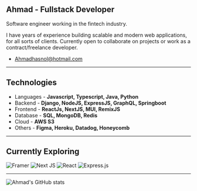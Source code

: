 ﻿## Ahmad - Fullstack Developer
Software engineer working in the fintech industry. 

I have years of experience building scalable and modern web applications, for all sorts of clients.
Currently open to collaborate on projects or work as a contract/freelance developer.
- Ahmadhasnol@hotmail.com
--- 
## Technologies
- Languages - **Javascript, Typescript, Java, Python**
- Backend - **Django, NodeJS, ExpressJS, GraphQL, Springboot**
- Frontend - **ReactJs, NextJS, MUI, RemixJS**
- Database - **SQL, MongoDB, Redis**
- Cloud - **AWS S3**
- Others - **Figma, Heroku, Datadog, Honeycomb**
---
## Currently Exploring
![Framer](https://img.shields.io/badge/Framer-black?style=for-the-badge&logo=framer&logoColor=blue)
![Next JS](https://img.shields.io/badge/Next-black?style=for-the-badge&logo=next.js&logoColor=white)
![React](https://img.shields.io/badge/react-%2320232a.svg?style=for-the-badge&logo=react&logoColor=%2361DAFB)
![Express.js](https://img.shields.io/badge/express.js-%23404d59.svg?style=for-the-badge&logo=express&logoColor=%2361DAFB)


---
![Ahmad's GitHub stats](https://github-readme-stats.vercel.app/api?username=ahmadwrites&show_icons=true&theme=github_dark)
